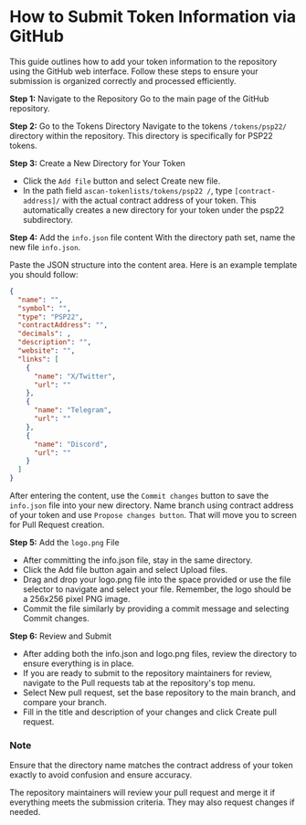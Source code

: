 
# How to Submit Token Information via GitHub

This guide outlines how to add your token information to the repository using the GitHub web interface. Follow these steps to ensure your submission is organized correctly and processed efficiently.

**Step 1:** Navigate to the Repository
Go to the main page of the GitHub repository.

**Step 2:** Go to the Tokens Directory
Navigate to the tokens `/tokens/psp22/` directory within the repository. This directory is specifically for PSP22 tokens.

**Step 3:** Create a New Directory for Your Token

- Click the `Add file` button and select Create new file.
- In the path field `ascan-tokenlists/tokens/psp22
/`, type `[contract-address]/` with the actual contract address of your token. This automatically creates a new directory for your token under the psp22 subdirectory.

**Step 4:** Add the `info.json` file content
With the directory path set, name the new file `info.json`.

Paste the JSON structure into the content area. Here is an example template you should follow:

```json
{
  "name": "",
  "symbol": "",
  "type": "PSP22",
  "contractAddress": "",
  "decimals": ,
  "description": "",
  "website": "",
  "links": [
    {
      "name": "X/Twitter",
      "url": ""
    },
    {
      "name": "Telegram",
      "url": ""
    },
    {
      "name": "Discord",
      "url": ""
    }
  ]
}
```

After entering the content, use the `Commit changes` button to save the `info.json` file into your new directory. Name branch using contract address of your token and use `Propose changes button`. That will move you to screen for Pull Request creation.

**Step 5:** Add the `logo.png` File

- After committing the info.json file, stay in the same directory.
- Click the Add file button again and select Upload files.
- Drag and drop your logo.png file into the space provided or use the file selector to navigate and select your file. Remember, the logo should be a 256x256 pixel PNG image.
- Commit the file similarly by providing a commit message and selecting Commit changes.

**Step 6:** Review and Submit

- After adding both the info.json and logo.png files, review the directory to ensure everything is in place.
- If you are ready to submit to the repository maintainers for review, navigate to the Pull requests tab at the repository's top menu.
- Select New pull request, set the base repository to the main branch, and compare your branch.
- Fill in the title and description of your changes and click Create pull request.

### Note
Ensure that the directory name matches the contract address of your token exactly to avoid confusion and ensure accuracy.

The repository maintainers will review your pull request and merge it if everything meets the submission criteria. They may also request changes if needed.
